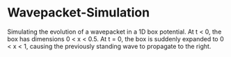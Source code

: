 # Wavepacket-Simulation
Simulating the evolution of a wavepacket in a 1D box potential. At t < 0, the box has dimensions 0 < x < 0.5. At t = 0, the box is
suddenly expanded to 0 < x < 1, causing the previously standing wave to propagate to the right.
